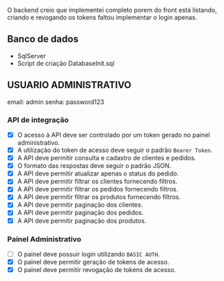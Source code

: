 O backend creio que implementei completo porem do front está listando, criando e revogando os tokens faltou implementar o login apenas.

## Banco de dados
- SqlServer
- Script de criação DatabaseInit.sql

## USUARIO ADMINISTRATIVO
email: admin
senha: password123

### API de integração
- [x] O acesso à API deve ser controlado por um token gerado no painel administrativo.
- [x] A utilização do token de acesso deve seguir o padrão `Bearer Token`.
- [x] A API deve permitir consulta e cadastro de clientes e pedidos.
- [x] O formato das respostas deve seguir o padrão JSON.
- [x] A API deve permitir atualizar apenas o status do pedido.
- [x] A API deve permitir filtrar os clientes fornecendo filtros.
- [x] A API deve permitir filtrar os pedidos fornecendo filtros.
- [x] A API deve permitir filtrar os produtos fornecendo filtros.
- [x] A API deve permitir paginação dos clientes.
- [x] A API deve permitir paginação dos pedidos.
- [x] A API deve permitir paginação dos produtos.

### Painel Administrativo
- [ ] O painel deve possuir login utilizando `BASIC AUTH`.
- [x] O painel deve permitir geração de tokens de acesso.
- [x] O painel deve permitir revogação de tokens de acesso.
